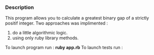 ### Description
This program allows you to calculate a greatest binary gap of a strictly positif integer. Two approaches was implimented :
1. do a little algorithmic logic.
2. using only ruby library methods.

To launch program run : **ruby app.rb**
To launch tests run :
